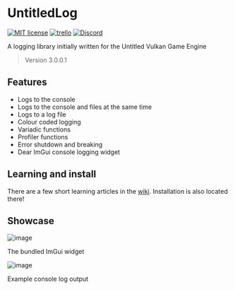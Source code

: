 # UntitledLog
[![MIT license](https://img.shields.io/badge/License-MIT-blue.svg)](https://lbesson.mit-license.org/)
[![trello](https://img.shields.io/badge/Trello-UVK-blue])](https://trello.com/b/0upjsxT0/untitledvukangameengine)
[![Discord](https://img.shields.io/discord/717037253292982315.svg?label=&logo=discord&logoColor=ffffff&color=7389D8&labelColor=6A7EC2)](https://discord.gg/4wgH8ZE)

A logging library initially written for the Untitled Vulkan Game Engine
> Version 3.0.0.1

## Features
- Logs to the console
- Logs to the console and files at the same time
- Logs to a log file
- Colour coded logging
- Variadic functions
- Profiler functions
- Error shutdown and breaking
- Dear ImGui console logging widget

## Learning and install
There are a few short learning articles in the [wiki](https://github.com/MadLadSquad/UntitledLog/wiki). Installation is also located there!

## Showcase
![image](https://user-images.githubusercontent.com/40400590/135061210-e20919f5-819d-4d20-97e4-452bdc030d65.png)

The bundled ImGui widget

![image](https://user-images.githubusercontent.com/40400590/135061310-ece7fa50-1fda-4f9a-8ddd-778a996ba059.png)

Example console log output
